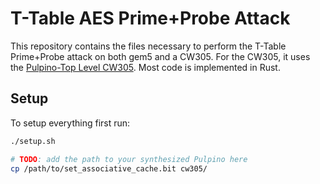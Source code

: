 # T-Table AES Prime+Probe Attack

This repository contains the files necessary to perform the T-Table Prime+Probe
attack on both gem5 and a CW305. For the CW305, it uses the [Pulpino-Top Level
CW305][pulpino-top]. Most code is implemented in Rust.

## Setup

To setup everything first run:

```bash
./setup.sh

# TODO: add the path to your synthesized Pulpino here
cp /path/to/set_associative_cache.bit cw305/
```

[pulpino-top]: https://github.com/coastalwhite/pulpino-top-level-cw305